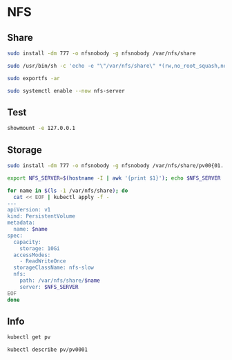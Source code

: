 # NFS

## Share

```sh
sudo install -dm 777 -o nfsnobody -g nfsnobody /var/nfs/share
```

```sh
sudo /usr/bin/sh -c 'echo -e "\"/var/nfs/share\" *(rw,no_root_squash,no_subtree_check)" > /etc/exports.d/nfs-slow.exports'
```

```sh
sudo exportfs -ar
```

```sh
sudo systemctl enable --now nfs-server
```

## Test

```sh
showmount -e 127.0.0.1
```

## Storage

```sh
sudo install -dm 777 -o nfsnobody -g nfsnobody /var/nfs/share/pv00{01..12}
```

```sh
export NFS_SERVER=$(hostname -I | awk '{print $1}'); echo $NFS_SERVER
```

```sh
for name in $(ls -1 /var/nfs/share); do
  cat << EOF | kubectl apply -f -
---
apiVersion: v1
kind: PersistentVolume
metadata:
  name: $name
spec:
  capacity:
    storage: 10Gi
  accessModes:
    - ReadWriteOnce
  storageClassName: nfs-slow
  nfs:
    path: /var/nfs/share/$name
    server: $NFS_SERVER
EOF
done
```

## Info

```sh
kubectl get pv
```

```sh
kubectl describe pv/pv0001
```
